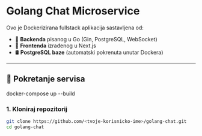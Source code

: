 # Golang Chat Microservice

Ovo je Dockerizirana fullstack aplikacija sastavljena od:
- 🧠 **Backenda** pisanog u Go (Gin, PostgreSQL, WebSocket)
- 💬 **Frontenda** izrađenog u Next.js
- 🛢️ **PostgreSQL baze** (automatski pokrenuta unutar Dockera)

---

## 🚀 Pokretanje servisa
docker-compose up --build

### 1. Kloniraj repozitorij

```bash
git clone https://github.com/<tvoje-korisnicko-ime>/golang-chat.git
cd golang-chat
